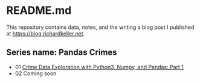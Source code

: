 # README.md

This repository contains data, notes, and the writing a blog post I published at https://blog.richardkeller.net.

## Series name: Pandas Crimes

- 01 [Crime Data Exploration with Python3, Numpy, and Pandas: Part 1](https://blog.richardkeller.net/crime-data-exploration-with-python3-numpy-and-pandas-part-1)
- 02 Coming soon

